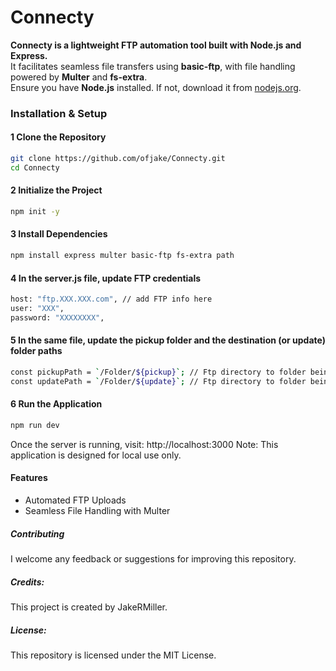 # **Connecty** 
**Connecty is a lightweight FTP automation tool built with **Node.js** and **Express**.**<br>
It facilitates seamless file transfers using **basic-ftp**, with file handling powered by **Multer** and **fs-extra**.  
Ensure you have **Node.js** installed. If not, download it from [nodejs.org](https://nodejs.org/).  

### Installation & Setup  

#### 1 Clone the Repository  
```sh
git clone https://github.com/ofjake/Connecty.git
cd Connecty  
```

#### 2 Initialize the Project
```sh
npm init -y
```

#### 3 Install Dependencies
```sh
npm install express multer basic-ftp fs-extra path
```

#### 4 In the server.js file, update FTP credentials
```sh
host: "ftp.XXX.XXX.com", // add FTP info here
user: "XXX",
password: "XXXXXXXX",
```

#### 5 In the same file, update the pickup folder and the destination (or update) folder paths
```sh
const pickupPath = `/Folder/${pickup}`; // Ftp directory to folder being duplicated
const updatePath = `/Folder/${update}`; // Ftp directory to folder being created and updated
```

#### 6 Run the Application
```sh
npm run dev
```

Once the server is running, visit: http://localhost:3000
Note: This application is designed for local use only.

#### Features
+ Automated FTP Uploads
+ Seamless File Handling with Multer

##### Contributing
I welcome any feedback or suggestions for improving this repository.

##### Credits:
This project is created by JakeRMiller. 
##### License:
This repository is licensed under the MIT License.
